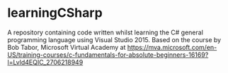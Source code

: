 # learningCSharp

A repository containing code written whilst learning the C# general programming language using Visual Studio 2015. Based on the course by Bob Tabor, Microsoft Virtual Academy at https://mva.microsoft.com/en-US/training-courses/c-fundamentals-for-absolute-beginners-16169?l=Lvld4EQIC_2706218949
